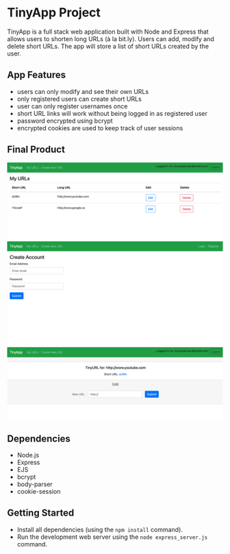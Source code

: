 # TinyApp Project

TinyApp is a full stack web application built with Node and Express that allows users to shorten long URLs (à la bit.ly). Users can add, modify and delete short URLs. The app will store a list of short URLs created by the user.

## App Features
- users can only modify and see their own URLs
- only registered users can create short URLs
- user can only register usernames once
- short URL links will work without being logged in as registered user
- password encrypted using bcrypt
- encrypted cookies are used to keep track of user sessions

## Final Product

!["urls page displaying table of short URL and long URL"](https://github.com/Davichavix/tinyapp/blob/main/docs/urls-page.png?raw=true)
!["Register page for new users"](https://github.com/Davichavix/tinyapp/blob/main/docs/register-page.png?raw=true)
!["Page to reassign existing short URLs to new long URLs"](https://github.com/Davichavix/tinyapp/blob/main/docs/urls-show.png?raw=true)

## Dependencies

- Node.js
- Express
- EJS
- bcrypt
- body-parser
- cookie-session


## Getting Started

- Install all dependencies (using the `npm install` command).
- Run the development web server using the `node express_server.js` command.